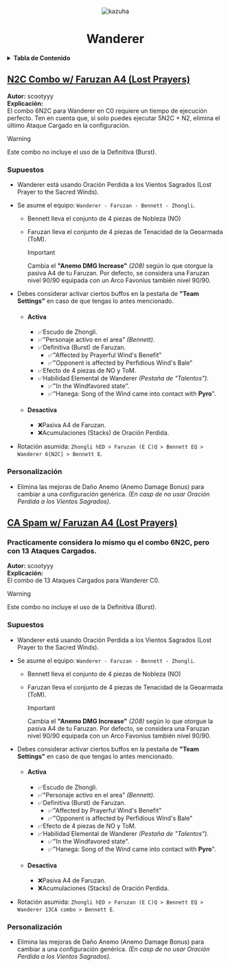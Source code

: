 <br />
<div align="center">
  <img src="https://my-discord-images.s3.us-east-2.amazonaws.com/Repo-Configs-GO/Anemo/UI_Gacha_AvatarImg_Wanderer.sm.png" 
       alt="kazuha" 
       style="max-height: 200px;">

  <h1 align="center">Wanderer</h1>
</div>

<details>
  <summary><strong>Tabla de Contenido</strong></summary>
  <ol>
    <li><a>Wanderer</a>
      <ul>
        <li><a href="#n2c-combo-w-faruzan-a4-lost-prayers">N2C Combo w/ Faruzan A4 (Lost Prayers)</a>
        <li><a href="#ca-spam-w-faruzan-a4-lost-prayers">CA Spam w/ Faruzan A4 (Lost Prayers)</a>
        </li>
      </ul>
    </li>
  </ol>
</details>

## [N2C Combo w/ Faruzan A4 (Lost Prayers)](N2C%20Combo%20with%20Faruzan%20A4%20(Lost%20Prayers).json)

**Autor:**
scootyyy  
**Explicación:**  
El combo 6N2C para Wanderer en C0 requiere un tiempo de ejecución perfecto. Ten en cuenta que, si solo puedes ejecutar 5N2C + N2, elimina el último Ataque Cargado en la configuración.

> [!WARNING]
> Este combo no incluye el uso de la Definitiva (Burst).

### Supuestos

- Wanderer está usando Oración Perdida a los Vientos Sagrados (Lost Prayer to the Sacred Winds).
- Se asume el equipo: `Wanderer - Faruzan - Bennett - Zhongli`.

  - Bennett lleva el conjunto de 4 piezas de Nobleza (NO)
  - Faruzan lleva el conjunto de 4 piezas de Tenacidad de la Geoarmada (ToM).

    > [!IMPORTANT]
    > Cambia el **"Anemo DMG Increase"** _(208)_ según lo que otorgue la pasiva A4 de tu Faruzan. Por defecto, se considera una Faruzan nivel 90/90 equipada con un Arco Favonius también nivel 90/90.

- Debes considerar activar ciertos buffos en la pestaña de **"Team Settings"** en caso de que tengas lo antes mencionado.

  - #### Activa
    - ✅Escudo de Zhongli.
    - ✅"Personaje activo en el area" _(Bennett)_.
    - ✅Definitiva (Burst) de Faruzan.
      - ✅"Affected by Prayerful Wind's Benefit"
      - ✅"Opponent is affected by Perfidious Wind's Bale"
    - ✅Efecto de 4 piezas de NO y ToM.
    - ✅Habilidad Elemental de Wanderer _(Pestaña de "Talentos")_.
      - ✅"In the Windfavored state".
      - ✅"Hanega: Song of the Wind came into contact with **Pyro**".
  - #### Desactiva
    - ❌Pasiva A4 de Faruzan.
    - ❌Acumulaciones (Stacks) de Oración Perdida.

- Rotación asumida: `Zhongli hED > Faruzan (E C)Q > Bennett EQ > Wanderer 6[N2C] > Bennett E`.

### Personalización

- Elimina las mejoras de Daño Anemo (Anemo Damage Bonus) para cambiar a una configuración genérica. _(En casp de no usar Oración Perdida a los Vientos Sagrados)_.

## [CA Spam w/ Faruzan A4 (Lost Prayers)](CA%20Spam%20with%20Faruzan%20A4%20(Lost%20Prayers).json)

### **Practicamente considera lo mismo qu el combo 6N2C, pero con 13 Ataques Cargados.**

**Autor:**
scootyyy  
**Explicación:**  
El combo de 13 Ataques Cargados para Wanderer C0.

> [!WARNING]
> Este combo no incluye el uso de la Definitiva (Burst).

### Supuestos

- Wanderer está usando Oración Perdida a los Vientos Sagrados (Lost Prayer to the Sacred Winds).
- Se asume el equipo: `Wanderer - Faruzan - Bennett - Zhongli`.

  - Bennett lleva el conjunto de 4 piezas de Nobleza (NO)
  - Faruzan lleva el conjunto de 4 piezas de Tenacidad de la Geoarmada (ToM).

    > [!IMPORTANT]
    > Cambia el **"Anemo DMG Increase"** _(208)_ según lo que otorgue la pasiva A4 de tu Faruzan. Por defecto, se considera una Faruzan nivel 90/90 equipada con un Arco Favonius también nivel 90/90.

- Debes considerar activar ciertos buffos en la pestaña de **"Team Settings"** en caso de que tengas lo antes mencionado.

  - #### Activa
    - ✅Escudo de Zhongli.
    - ✅"Personaje activo en el area" _(Bennett)_.
    - ✅Definitiva (Burst) de Faruzan.
      - ✅"Affected by Prayerful Wind's Benefit"
      - ✅"Opponent is affected by Perfidious Wind's Bale"
    - ✅Efecto de 4 piezas de NO y ToM.
    - ✅Habilidad Elemental de Wanderer _(Pestaña de "Talentos")_.
      - ✅"In the Windfavored state".
      - ✅"Hanega: Song of the Wind came into contact with **Pyro**".
  - #### Desactiva
    - ❌Pasiva A4 de Faruzan.
    - ❌Acumulaciones (Stacks) de Oración Perdida.

- Rotación asumida: `Zhongli hED > Faruzan (E C)Q > Bennett EQ > Wanderer 13CA combo > Bennett E`.

### Personalización

- Elimina las mejoras de Daño Anemo (Anemo Damage Bonus) para cambiar a una configuración genérica. _(En casp de no usar Oración Perdida a los Vientos Sagrados)_.
